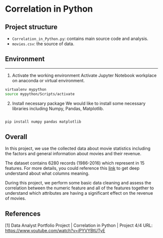 
Correlation in Python
===

## Project structure

- ```Correlation_in_Python.py```: contains main source code and analysis.
- ```movies.csv```: the source of data.

## Environment
---
1. Activate the working environment
Activate Jupyter Notebook workplace on anaconda or virtual environment.
```bash
virtualenv mypython
source mypython/Scripts/activate
```
2. Install necessary package
We would like to install some necessary libraries including Numpy, Pandas, Matplotlib.
```bash

pip install numpy pandas matplotlib
```
## Overall
In this project, we use the collected data about movie statistics including the factors and general information about movies and their revenue. 

The dataset contains 6280 records (1986-2016) which represent in 15 features. For more details, you could reference this [link](https://www.kaggle.com/datasets/danielgrijalvas/movies) to get deep understand about what columns meaning.

During this project, we perform some basic data cleaning and assess the correlation between the numeric feature and all of the features together to understand which attributes are having a significant effect on the revenue of movies.


## References
[1] Data Analyst Portfolio Project | Correlation in Python | Project 4/4
URL: https://www.youtube.com/watch?v=iPYVYBtUTyE

